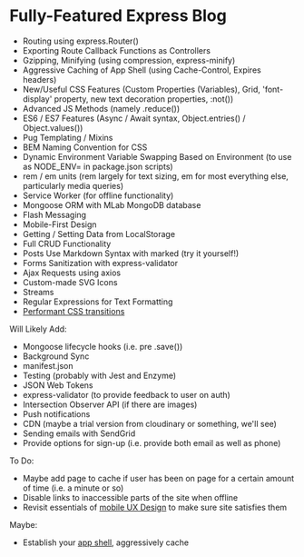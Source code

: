 # Fully-Featured Express Blog

- Routing using express.Router()
- Exporting Route Callback Functions as Controllers
- Gzipping, Minifying (using compression, express-minify)
- Aggressive Caching of App Shell (using Cache-Control, Expires headers)
- New/Useful CSS Features (Custom Properties (Variables), Grid, 'font-display' property, new text decoration properties, :not())
- Advanced JS Methods (namely .reduce())
- ES6 / ES7 Features (Async / Await syntax, Object.entries() / Object.values())
- Pug Templating / Mixins
- BEM Naming Convention for CSS
- Dynamic Environment Variable Swapping Based on Environment (to use as NODE_ENV= in package.json scripts)
- rem / em units (rem largely for text sizing, em for most everything else, particularly media queries)
- Service Worker (for offline functionality)
- Mongoose ORM with MLab MongoDB database
- Flash Messaging
- Mobile-First Design
- Getting / Setting Data from LocalStorage
- Full CRUD Functionality
- Posts Use Markdown Syntax with marked (try it yourself!)
- Forms Sanitization with express-validator
- Ajax Requests using axios
- Custom-made SVG Icons
- Streams
- Regular Expressions for Text Formatting
- [Performant CSS transitions](http://tobiasahlin.com/blog/how-to-animate-box-shadow/) 

Will Likely Add:

- Mongoose lifecycle hooks (i.e. pre .save())
- Background Sync
- manifest.json
- Testing (probably with Jest and Enzyme)
- JSON Web Tokens
- express-validator (to provide feedback to user on auth)
- Intersection Observer API (if there are images)
- Push notifications
- CDN (maybe a trial version from cloudinary or something, we'll see)
- Sending emails with SendGrid
- Provide options for sign-up (i.e. provide both email as well as phone)

To Do: 

- Maybe add page to cache if user has been on page for a certain amount of time (i.e. a minute or so)
- Disable links to inaccessible parts of the site when offline 
- Revisit essentials of [mobile UX Design](https://developers.google.com/web/fundamentals/design-and-ux/principles/) to make sure site satisfies them

Maybe: 

- Establish your [app shell](https://developers.google.com/web/fundamentals/architecture/app-shell), aggressively cache